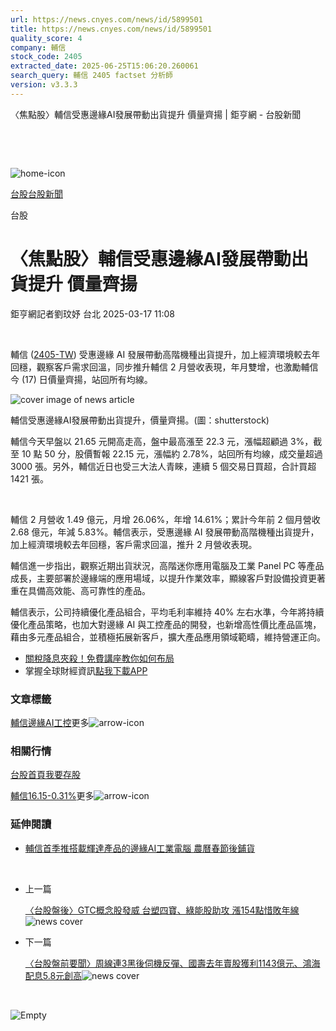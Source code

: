 ```yaml
---
url: https://news.cnyes.com/news/id/5899501
title: https://news.cnyes.com/news/id/5899501
quality_score: 4
company: 輔信
stock_code: 2405
extracted_date: 2025-06-25T15:06:20.260061
search_query: 輔信 2405 factset 分析師
version: v3.3.3
---
```


〈焦點股〉輔信受惠邊緣AI發展帶動出貨提升 價量齊揚 | 鉅亨網 - 台股新聞

‌

‌

![home-icon](/assets/icons/breadCrumb/symbol-icon-home.svg)

[台股](/news/cat/tw_stock)[台股新聞](/news/cat/tw_stock_news)

台股

# 〈焦點股〉輔信受惠邊緣AI發展帶動出貨提升 價量齊揚

鉅亨網記者劉玟妤 台北 2025-03-17 11:08

‌

輔信 ([2405-TW](https://www.cnyes.com/twstock/2405)) 受惠邊緣 AI 發展帶動高階機種出貨提升，加上經濟環境較去年回穩，觀察客戶需求回溫，同步推升輔信 2 月營收表現，年月雙增，也激勵輔信今 (17) 日價量齊揚，站回所有均線。

![cover image of news article](/_next/image?url=https%3A%2F%2Fcimg.cnyes.cool%2Fprod%2Fnews%2F5899501%2Fl%2F0d922c4d8371a29d990c512819ae1b35.jpg&w=3840&q=75)

輔信受惠邊緣AI發展帶動出貨提升，價量齊揚。(圖：shutterstock)

輔信今天早盤以 21.65 元開高走高，盤中最高漲至 22.3 元，漲幅超顧過 3%，截至 10 點 50 分，股價暫報 22.15 元，漲幅約 2.78%，站回所有均線，成交量超過 3000 張。另外，輔信近日也受三大法人青睞，連續 5 個交易日買超，合計買超 1421 張。

‌

輔信 2 月營收 1.49 億元，月增 26.06%，年增 14.61%；累計今年前 2 個月營收 2.68 億元，年減 5.83%。輔信表示，受惠邊緣 AI 發展帶動高階機種出貨提升，加上經濟環境較去年回穩，客戶需求回溫，推升 2 月營收表現。

輔信進一步指出，觀察近期出貨狀況，高階迷你應用電腦及工業 Panel PC 等產品成長，主要部署於邊緣端的應用場域，以提升作業效率，顯線客戶對設備投資更著重在具備高效能、高可靠性的產品。

輔信表示，公司持續優化產品組合，平均毛利率維持 40% 左右水準，今年將持續優化產品策略，也加大對邊緣 AI 與工控產品的開發，也新增高性價比產品區塊，藉由多元產品組合，並積極拓展新客戶，擴大產品應用領域範疇，維持營運正向。

* [關稅降息夾殺！免費講座教你如何布局](https://www.rsc.com.tw/Cnyes_RSC/SeminarBooking2025InvestmentOutlook.aspx?utm_source=anue&utm_medium=usstocks_end)
* 掌握全球財經資訊[點我下載APP](http://www.cnyes.com/app/?utm_source=mweb&utm_medium=HamMenuBanner&utm_campaign=fixed&utm_content=entr)

### 文章標籤

[輔信](https://news.cnyes.com/tag/輔信 "輔信")[邊緣AI](https://news.cnyes.com/tag/邊緣AI "邊緣AI")[工控](https://news.cnyes.com/tag/工控 "工控")更多![arrow-icon](/assets/icons/arrows/arrow-down.svg)

### 相關行情

[台股首頁](https://www.cnyes.com/twstock)[我要存股](https://supr.link/8OHaU)

[輔信16.15-0.31%](https://www.cnyes.com/twstock/2405)更多![arrow-icon](/assets/icons/arrows/arrow-down.svg)

### 延伸閱讀

* [輔信首季推搭載輝達產品的邊緣AI工業電腦 農曆春節後鋪貨](/news/id/5838196)

‌

* 上一篇

  [〈台股盤後〉GTC概念股發威 台塑四寶、綠能股助攻 漲154點惜敗年線](/news/id/5903096)![news cover](https://cimg.cnyes.cool/prod/news/5903096/m/ab586f2c935050334fcbb21d897036d3.jpg)
* 下一篇

  [〈台股盤前要聞〉周線連3黑後伺機反彈、國壽去年賣股獲利1143億元、鴻海配息5.8元創高](/news/id/5902473)![news cover](https://cimg.cnyes.cool/prod/news/5902473/m/d9034befdbd43e62d82eb2f97fed34d4.jpg)

‌

![Empty](/assets/icons/skeleton/empty-image.svg)

‌
